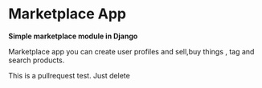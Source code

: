 Marketplace App
===========

<b>Simple marketplace module in Django   </b>

Marketplace app you can create user profiles and sell,buy things , tag and search products.

This is a pullrequest test. Just delete